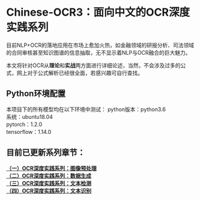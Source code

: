 # Chinese-OCR3：面向中文的OCR深度实践系列
目前NLP+OCR的落地应用在市场上愈加火热，如金融领域的研报分析、司法领域的合同审核甚至知识图谱的信息抽取，无不显示着NLP与OCR融合的巨大魅力。

本文将针对OCR从**理论**和**实战**两方面进行详细论述，当然，不会涉及过多的公式，网上对于公式解析已经很全面，若感兴趣可自行查找。

## Python环境配置
本项目下的所有模型均在以下环境中测试：
python版本：python3.6<br>
系统：ubuntu18.04<br>
pytorch：1.2.0<br>
tensorflow：1.14.0<br>

## 目前已更新系列章节：
**[（一）OCR深度实践系列：图像预处理](https://github.com/Vincent131499/Chinese-OCR3/tree/master/preprocess)<br>**
**[（二）OCR深度实践系列：数据生成](https://github.com/Vincent131499/Chinese-OCR3/tree/master/data_generation)<br>**
**[（三）OCR深度实践系列：文本检测](https://github.com/Vincent131499/Chinese-OCR3/tree/master/text_detection)<br>**
**[（四）OCR深度实践系列：文本识别](https://github.com/Vincent131499/Chinese-OCR3/tree/master/text_recognize)<br>**

